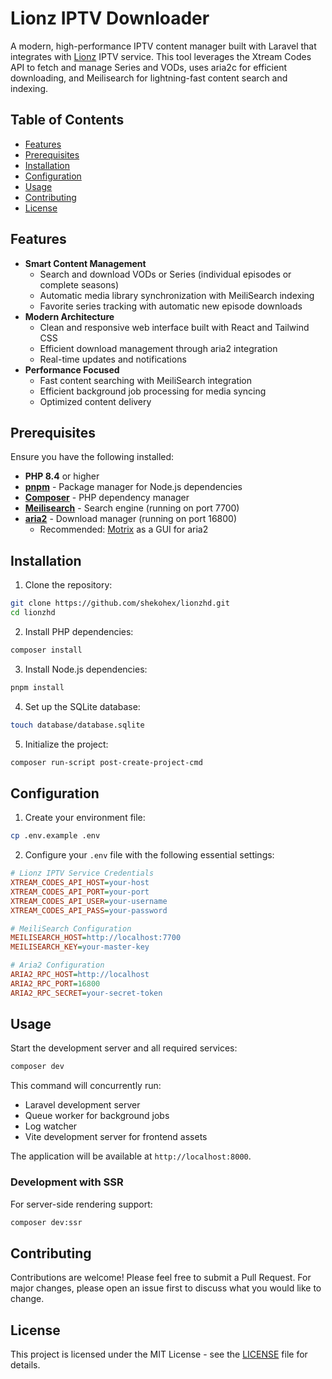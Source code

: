 # Lionz IPTV Downloader

A modern, high-performance IPTV content manager built with Laravel that integrates with [Lionz](https://lionz.tv) IPTV service. This tool leverages the Xtream Codes API to fetch and manage Series and VODs, uses aria2c for efficient downloading, and Meilisearch for lightning-fast content search and indexing.

## Table of Contents

- [Features](#features)
- [Prerequisites](#prerequisites)
- [Installation](#installation)
- [Configuration](#configuration)
- [Usage](#usage)
- [Contributing](#contributing)
- [License](#license)

## Features

- **Smart Content Management**
    - Search and download VODs or Series (individual episodes or complete seasons)
    - Automatic media library synchronization with MeiliSearch indexing
    - Favorite series tracking with automatic new episode downloads
- **Modern Architecture**
    - Clean and responsive web interface built with React and Tailwind CSS
    - Efficient download management through aria2 integration
    - Real-time updates and notifications
- **Performance Focused**
    - Fast content searching with MeiliSearch integration
    - Efficient background job processing for media syncing
    - Optimized content delivery

## Prerequisites

Ensure you have the following installed:

- **PHP 8.4** or higher
- **[pnpm](https://pnpm.io/)** - Package manager for Node.js dependencies
- **[Composer](https://getcomposer.org/)** - PHP dependency manager
- **[Meilisearch](https://www.meilisearch.com/)** - Search engine (running on port 7700)
- **[aria2](https://aria2.github.io/)** - Download manager (running on port 16800)
    - Recommended: [Motrix](https://motrix.app/) as a GUI for aria2

## Installation

1. Clone the repository:

```bash
git clone https://github.com/shekohex/lionzhd.git
cd lionzhd
```

2. Install PHP dependencies:

```bash
composer install
```

3. Install Node.js dependencies:

```bash
pnpm install
```

4. Set up the SQLite database:

```bash
touch database/database.sqlite
```

5. Initialize the project:

```bash
composer run-script post-create-project-cmd
```

## Configuration

1. Create your environment file:

```bash
cp .env.example .env
```

2. Configure your `.env` file with the following essential settings:

```ini
# Lionz IPTV Service Credentials
XTREAM_CODES_API_HOST=your-host
XTREAM_CODES_API_PORT=your-port
XTREAM_CODES_API_USER=your-username
XTREAM_CODES_API_PASS=your-password

# MeiliSearch Configuration
MEILISEARCH_HOST=http://localhost:7700
MEILISEARCH_KEY=your-master-key

# Aria2 Configuration
ARIA2_RPC_HOST=http://localhost
ARIA2_RPC_PORT=16800
ARIA2_RPC_SECRET=your-secret-token
```

## Usage

Start the development server and all required services:

```bash
composer dev
```

This command will concurrently run:

- Laravel development server
- Queue worker for background jobs
- Log watcher
- Vite development server for frontend assets

The application will be available at `http://localhost:8000`.

### Development with SSR

For server-side rendering support:

```bash
composer dev:ssr
```

## Contributing

Contributions are welcome! Please feel free to submit a Pull Request. For major changes, please open an issue first to discuss what you would like to change.

## License

This project is licensed under the MIT License - see the [LICENSE](./LICENSE) file for details.
